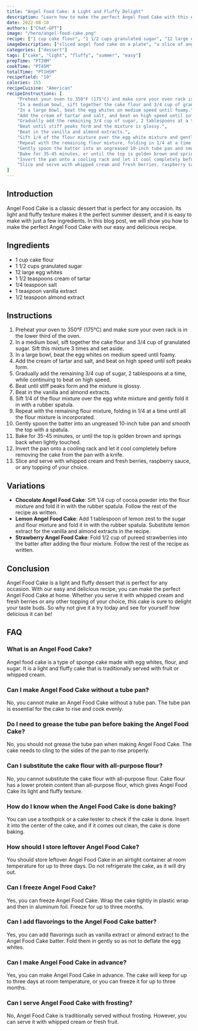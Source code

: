 ```yaml
---
title: "Angel Food Cake: A Light and Fluffy Delight"
description: "Learn how to make the perfect Angel Food Cake with this easy and delicious recipe. This light and fluffy cake is perfect for any occasion and will surely delight your taste buds."
date: 2022-08-10
authors: ["Chat-GPT"]
image: "/hero/angel-food-cake.png"
recipe: ["1 cup cake flour", "1 1/2 cups granulated sugar", "12 large egg whites", "1 1/2 teaspoons cream of tartar", "1/4 teaspoon salt", "1 teaspoon vanilla extract", "1/2 teaspoon almond extract"]
imageDescription: ["sliced angel food cake on a plate", "a slice of angel food cake with whipped cream and berries", "a whole angel food cake with powdered sugar on top", "a slice of angel food cake with raspberry sauce drizzled on top"]
categories: ["dessert"]
tags: ["cake", "light", "fluffy", "summer", "easy"]
prepTime: "PT20M"
cookTime: "PT45M"
totalTime: "PT1H5M"
recipeYield: "10"
calories: 155
recipeCuisine: "American"
recipeInstructions: [
    "Preheat your oven to 350°F (175°C) and make sure your oven rack is in the lower third of the oven.",
    "In a medium bowl, sift together the cake flour and 3/4 cup of granulated sugar. Sift this mixture 3 times and set aside.",
    "In a large bowl, beat the egg whites on medium speed until foamy.",
    "Add the cream of tartar and salt, and beat on high speed until soft peaks form.",
    "Gradually add the remaining 3/4 cup of sugar, 2 tablespoons at a time, while continuing to beat on high speed.",
    "Beat until stiff peaks form and the mixture is glossy.",
    "Beat in the vanilla and almond extracts.",
    "Sift 1/4 of the flour mixture over the egg white mixture and gently fold it in with a rubber spatula.",
    "Repeat with the remaining flour mixture, folding in 1/4 at a time until all the flour mixture is incorporated.",
    "Gently spoon the batter into an ungreased 10-inch tube pan and smooth the top with a spatula.",
    "Bake for 35-45 minutes, or until the top is golden brown and springs back when lightly touched.",
    "Invert the pan onto a cooling rack and let it cool completely before removing the cake from the pan with a knife.",
    "Slice and serve with whipped cream and fresh berries, raspberry sauce, or any topping of your choice."
]
---
```


## Introduction

Angel Food Cake is a classic dessert that is perfect for any occasion. Its light and fluffy texture makes it the perfect summer dessert, and it is easy to make with just a few ingredients. In this blog post, we will show you how to make the perfect Angel Food Cake with our easy and delicious recipe.

## Ingredients

- 1 cup cake flour
- 1 1/2 cups granulated sugar
- 12 large egg whites
- 1 1/2 teaspoons cream of tartar
- 1/4 teaspoon salt
- 1 teaspoon vanilla extract
- 1/2 teaspoon almond extract

## Instructions

1. Preheat your oven to 350°F (175°C) and make sure your oven rack is in the lower third of the oven.
2. In a medium bowl, sift together the cake flour and 3/4 cup of granulated sugar. Sift this mixture 3 times and set aside.
3. In a large bowl, beat the egg whites on medium speed until foamy.
4. Add the cream of tartar and salt, and beat on high speed until soft peaks form.
5. Gradually add the remaining 3/4 cup of sugar, 2 tablespoons at a time, while continuing to beat on high speed.
6. Beat until stiff peaks form and the mixture is glossy.
7. Beat in the vanilla and almond extracts.
8. Sift 1/4 of the flour mixture over the egg white mixture and gently fold it in with a rubber spatula.
9. Repeat with the remaining flour mixture, folding in 1/4 at a time until all the flour mixture is incorporated.
10. Gently spoon the batter into an ungreased 10-inch tube pan and smooth the top with a spatula.
11. Bake for 35-45 minutes, or until the top is golden brown and springs back when lightly touched.
12. Invert the pan onto a cooling rack and let it cool completely before removing the cake from the pan with a knife.
13. Slice and serve with whipped cream and fresh berries, raspberry sauce, or any topping of your choice.

## Variations

- **Chocolate Angel Food Cake**: Sift 1/4 cup of cocoa powder into the flour mixture and fold it in with the rubber spatula. Follow the rest of the recipe as written.
- **Lemon Angel Food Cake**: Add 1 tablespoon of lemon zest to the sugar and flour mixture and fold it in with the rubber spatula. Substitute lemon extract for the vanilla and almond extracts in the recipe.
- **Strawberry Angel Food Cake**: Fold 1/2 cup of pureed strawberries into the batter after adding the flour mixture. Follow the rest of the recipe as written.

## Conclusion

Angel Food Cake is a light and fluffy dessert that is perfect for any occasion. With our easy and delicious recipe, you can make the perfect Angel Food Cake at home. Whether you serve it with whipped cream and fresh berries or any other topping of your choice, this cake is sure to delight your taste buds. So why not give it a try today and see for yourself how delicious it can be!

## FAQ

### What is an Angel Food Cake?

Angel food cake is a type of sponge cake made with egg whites, flour, and sugar. It is a light and fluffy cake that is traditionally served with fruit or whipped cream.

### Can I make Angel Food Cake without a tube pan?

No, you cannot make an Angel Food Cake without a tube pan. The tube pan is essential for the cake to rise and cook evenly.

### Do I need to grease the tube pan before baking the Angel Food Cake?

No, you should not grease the tube pan when making Angel Food Cake. The cake needs to cling to the sides of the pan to rise properly.

### Can I substitute the cake flour with all-purpose flour?

No, you cannot substitute the cake flour with all-purpose flour. Cake flour has a lower protein content than all-purpose flour, which gives Angel Food Cake its light and fluffy texture.

### How do I know when the Angel Food Cake is done baking?

You can use a toothpick or a cake tester to check if the cake is done. Insert it into the center of the cake, and if it comes out clean, the cake is done baking.

### How should I store leftover Angel Food Cake?

You should store leftover Angel Food Cake in an airtight container at room temperature for up to three days. Do not refrigerate the cake, as it will dry out.

### Can I freeze Angel Food Cake?

Yes, you can freeze Angel Food Cake. Wrap the cake tightly in plastic wrap and then in aluminum foil. Freeze for up to three months.

### Can I add flavorings to the Angel Food Cake batter?

Yes, you can add flavorings such as vanilla extract or almond extract to the Angel Food Cake batter. Fold them in gently so as not to deflate the egg whites.

### Can I make Angel Food Cake in advance?

Yes, you can make Angel Food Cake in advance. The cake will keep for up to three days at room temperature, or you can freeze it for up to three months.

### Can I serve Angel Food Cake with frosting?

No, Angel Food Cake is traditionally served without frosting. However, you can serve it with whipped cream or fresh fruit.